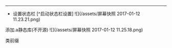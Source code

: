 ***
- 设置状态栏 [^启动状态栏设置]
![](/assets/屏幕快照 2017-01-12 11.23.21.png)

添加.a静态库(不开源)
![](/assets/屏幕快照 2017-01-12 11.25.18.png)

类前缀
